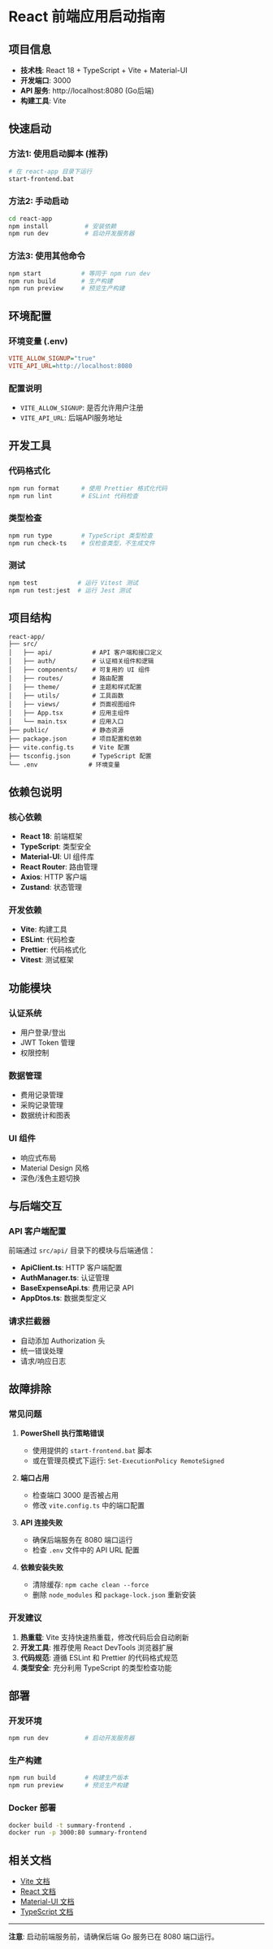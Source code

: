 # React 前端应用启动指南

## 项目信息

- **技术栈**: React 18 + TypeScript + Vite + Material-UI
- **开发端口**: 3000
- **API 服务**: http://localhost:8080 (Go后端)
- **构建工具**: Vite

## 快速启动

### 方法1: 使用启动脚本 (推荐)
```bash
# 在 react-app 目录下运行
start-frontend.bat
```

### 方法2: 手动启动
```bash
cd react-app
npm install          # 安装依赖
npm run dev          # 启动开发服务器
```

### 方法3: 使用其他命令
```bash
npm start           # 等同于 npm run dev
npm run build       # 生产构建
npm run preview     # 预览生产构建
```

## 环境配置

### 环境变量 (.env)
```ini
VITE_ALLOW_SIGNUP="true"
VITE_API_URL=http://localhost:8080
```

### 配置说明
- `VITE_ALLOW_SIGNUP`: 是否允许用户注册
- `VITE_API_URL`: 后端API服务地址

## 开发工具

### 代码格式化
```bash
npm run format      # 使用 Prettier 格式化代码
npm run lint        # ESLint 代码检查
```

### 类型检查
```bash
npm run type        # TypeScript 类型检查
npm run check-ts    # 仅检查类型，不生成文件
```

### 测试
```bash
npm test           # 运行 Vitest 测试
npm run test:jest  # 运行 Jest 测试
```

## 项目结构

```
react-app/
├── src/
│   ├── api/           # API 客户端和接口定义
│   ├── auth/          # 认证相关组件和逻辑
│   ├── components/    # 可复用的 UI 组件
│   ├── routes/        # 路由配置
│   ├── theme/         # 主题和样式配置
│   ├── utils/         # 工具函数
│   ├── views/         # 页面视图组件
│   ├── App.tsx        # 应用主组件
│   └── main.tsx       # 应用入口
├── public/            # 静态资源
├── package.json       # 项目配置和依赖
├── vite.config.ts     # Vite 配置
├── tsconfig.json      # TypeScript 配置
└── .env              # 环境变量
```

## 依赖包说明

### 核心依赖
- **React 18**: 前端框架
- **TypeScript**: 类型安全
- **Material-UI**: UI 组件库
- **React Router**: 路由管理
- **Axios**: HTTP 客户端
- **Zustand**: 状态管理

### 开发依赖
- **Vite**: 构建工具
- **ESLint**: 代码检查
- **Prettier**: 代码格式化
- **Vitest**: 测试框架

## 功能模块

### 认证系统
- 用户登录/登出
- JWT Token 管理
- 权限控制

### 数据管理
- 费用记录管理
- 采购记录管理
- 数据统计和图表

### UI 组件
- 响应式布局
- Material Design 风格
- 深色/浅色主题切换

## 与后端交互

### API 客户端配置
前端通过 `src/api/` 目录下的模块与后端通信：

- **ApiClient.ts**: HTTP 客户端配置
- **AuthManager.ts**: 认证管理
- **BaseExpenseApi.ts**: 费用记录 API
- **AppDtos.ts**: 数据类型定义

### 请求拦截器
- 自动添加 Authorization 头
- 统一错误处理
- 请求/响应日志

## 故障排除

### 常见问题

1. **PowerShell 执行策略错误**
   - 使用提供的 `start-frontend.bat` 脚本
   - 或在管理员模式下运行: `Set-ExecutionPolicy RemoteSigned`

2. **端口占用**
   - 检查端口 3000 是否被占用
   - 修改 `vite.config.ts` 中的端口配置

3. **API 连接失败**
   - 确保后端服务在 8080 端口运行
   - 检查 `.env` 文件中的 API URL 配置

4. **依赖安装失败**
   - 清除缓存: `npm cache clean --force`
   - 删除 `node_modules` 和 `package-lock.json` 重新安装

### 开发建议

1. **热重载**: Vite 支持快速热重载，修改代码后会自动刷新
2. **开发工具**: 推荐使用 React DevTools 浏览器扩展
3. **代码规范**: 遵循 ESLint 和 Prettier 的代码格式规范
4. **类型安全**: 充分利用 TypeScript 的类型检查功能

## 部署

### 开发环境
```bash
npm run dev          # 启动开发服务器
```

### 生产构建
```bash
npm run build        # 构建生产版本
npm run preview      # 预览生产构建
```

### Docker 部署
```bash
docker build -t summary-frontend .
docker run -p 3000:80 summary-frontend
```

## 相关文档

- [Vite 文档](https://vitejs.dev/)
- [React 文档](https://react.dev/)
- [Material-UI 文档](https://mui.com/)
- [TypeScript 文档](https://www.typescriptlang.org/)

---

**注意**: 启动前端服务前，请确保后端 Go 服务已在 8080 端口运行。
